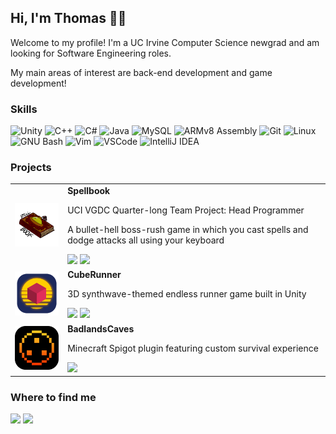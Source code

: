 
## Hi, I'm Thomas 👋😃

Welcome to my profile! I'm a UC Irvine Computer Science newgrad and am looking for Software Engineering roles.

My main areas of interest are back-end development and game development!

### Skills
![Unity](https://img.shields.io/badge/Unity-100000?style=for-the-badge&logo=unity&logoColor=white) ![C++](https://img.shields.io/badge/C%2B%2B-00599C?style=for-the-badge&logo=c%2B%2B&logoColor=white) ![C#](https://img.shields.io/badge/C%23-239120?style=for-the-badge&logo=c-sharp&logoColor=white) ![Java](https://img.shields.io/badge/Java-ED8B00?style=for-the-badge&logo=openjdk&logoColor=white) ![MySQL](https://img.shields.io/badge/MySQL-005C84?style=for-the-badge&logo=mysql&logoColor=white) ![ARMv8 Assembly](https://img.shields.io/badge/ARMv8%20Assembly-4EAA25?style=for-the-badge&logo=arm&logoColor=white)
    ![Git](https://img.shields.io/badge/GIT-E44C30?style=for-the-badge&logo=git&logoColor=white) ![Linux](https://img.shields.io/badge/Linux-FCC624?style=for-the-badge&logo=linux&logoColor=black) ![GNU Bash](https://img.shields.io/badge/GNU%20Bash-4EAA25?style=for-the-badge&logo=GNU%20Bash&logoColor=white) ![Vim](https://img.shields.io/badge/VIM-%2311AB00.svg?&style=for-the-badge&logo=vim&logoColor=white)  ![VSCode](https://img.shields.io/badge/VSCode-0078D4?style=for-the-badge&logo=visual%20studio%20code&logoColor=white) ![IntelliJ IDEA](https://img.shields.io/badge/IntelliJ_IDEA-000000.svg?style=for-the-badge&logo=intellij-idea&logoColor=white)
  

### Projects

<table>
<tr>
<td>
<img src="https://raw.githubusercontent.com/PoorgrammerDev/PoorgrammerDev/main/media/spellbook-logo.png" width="125"/>
</td>
<td>
<strong>Spellbook</strong>
<br>
<p>UCI VGDC Quarter-long Team Project: Head Programmer</p>
<p>A bullet-hell boss-rush game in which you cast spells and dodge attacks all using your keyboard</p>
<a href="https://kingben.itch.io/spellbook"><img src="https://img.shields.io/badge/Itch.io-FA5C5C?style=for-the-badge&logo=itchdotio&logoColor=white"/></a>
<a href="https://github.com/BenWargowski/Spellbook"><img src="https://img.shields.io/badge/repository-1d295b?style=for-the-badge&logo=github&logoColor=white" /></a>
</td>
</tr>
<tr>
<td>
<img src="https://github.com/PoorgrammerDev/CubeRunner/raw/media/rounded.png" width="125"/>
</td>
<td>
<strong>CubeRunner</strong>
<br>
<p>3D synthwave-themed endless runner game built in Unity</p>
<a href="https://poorgrammerdev.github.io/cuberunner/"><img src="https://img.shields.io/badge/webpage-e12d5a?style=for-the-badge&logo=github-pages&logoColor=white"/></a>
<a href="https://github.com/PoorgrammerDev/CubeRunner"><img src="https://img.shields.io/badge/repository-1d295b?style=for-the-badge&logo=github&logoColor=white" /></a>
</td>
</tr>
<tr>
<td>
<img src="https://github.com/PoorgrammerDev/BadlandsCaves/raw/media/logo-rounded.png" width="125"/>
</td>
<td>
<strong>BadlandsCaves</strong>
<br>
<p>Minecraft Spigot plugin featuring custom survival experience</p>
<a href="https://github.com/PoorgrammerDev/BadlandsCaves"><img src="https://img.shields.io/badge/repository-f97d11?style=for-the-badge&logo=github&logoColor=white" /></a>
</td>
</tr>
</table>


### Where to find me
[![](https://img.shields.io/badge/LinkedIn-0077B5?style=for-the-badge&logo=linkedin&logoColor=white)](https://www.linkedin.com/)  [![](https://img.shields.io/badge/Itch.io-FA5C5C?style=for-the-badge&logo=itchdotio&logoColor=white)](https://poorgrammer.itch.io/)

<!-- [![](https://img.shields.io/badge/website-000000?style=for-the-badge&logo=About.me&logoColor=white)](https://poorgrammerdev.github.io/) -->
